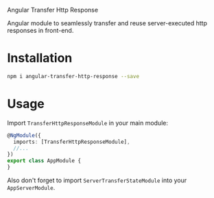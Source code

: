 Angular Transfer Http Response

Angular module to seamlessly transfer and reuse server-executed http responses in front-end.

# Installation
```bash
npm i angular-transfer-http-response --save
```

# Usage
Import `TransferHttpResponseModule` in your main module:
```ts
@NgModule({
  imports: [TransferHttpResponseModule],
  //...
})
export class AppModule {
}
```

Also don't forget to import `ServerTransferStateModule` into your `AppServerModule`.
